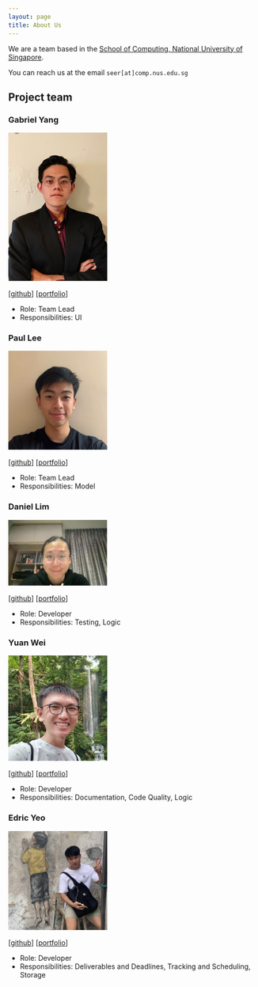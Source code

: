 ```yaml
---
layout: page
title: About Us
---
```


We are a team based in the [School of Computing, National University of Singapore](http://www.comp.nus.edu.sg).

You can reach us at the email `seer[at]comp.nus.edu.sg`

## Project team

### Gabriel Yang

<img src="images/gabyang.png" width="200px">

[[github](https://github.com/gabyang)]
[[portfolio](team/gabyang.md)]

* Role: Team Lead
* Responsibilities: UI

### Paul Lee

<img src="images/paullee18.png" width="200px">

[[github](http://github.com/paullee18)]
[[portfolio](team/paullee18.md)]

* Role: Team Lead
* Responsibilities: Model

### Daniel Lim

<img src="images/daniellimweien.png" width="200px">

[[github](https://github.com/DanielLimWeiEn)] [[portfolio](team/daniellimweien.md)]

* Role: Developer
* Responsibilities: Testing, Logic

### Yuan Wei

<img src="images/tyw2811.png" width="200px">

[[github](http://github.com/tyw2811)]
[[portfolio](team/tyw2811.md)]

* Role: Developer
* Responsibilities: Documentation, Code Quality, Logic

### Edric Yeo

<img src="images/edricyeo.png" width="200px">

[[github](http://github.com/johndoe)]
[[portfolio](team/edricyeo.md)]

* Role: Developer
* Responsibilities: Deliverables and Deadlines, Tracking and Scheduling, Storage

